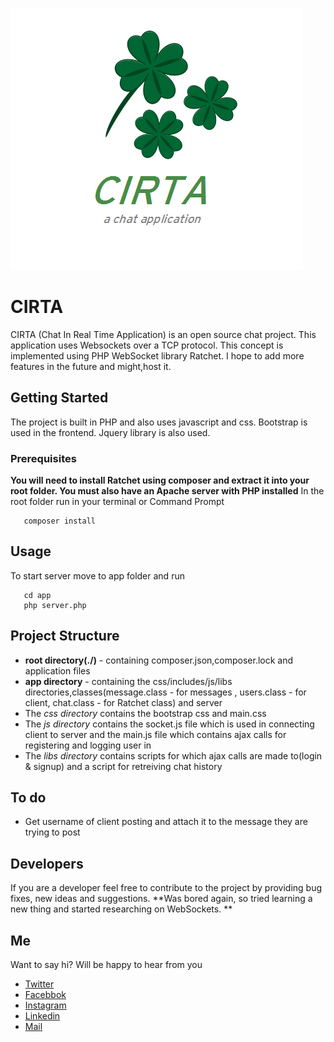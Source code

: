 ![CIRTA](https://github.com/asadadams/CIRTA/blob/master/logo.png)

# CIRTA 
CIRTA (Chat In Real Time Application) is an open source chat project. This application uses Websockets over a TCP protocol. This concept is implemented using PHP WebSocket library Ratchet. I hope to add more features in the future and might,host it.

## Getting Started

The project is built in PHP and also uses javascript and css. Bootstrap is used in the frontend. Jquery library is also used. 

### Prerequisites
**You will need to install Ratchet using composer and extract it into your root folder. You must also have an Apache server with PHP installed** In the root folder run in your terminal or Command Prompt

```
   composer install 

```

## Usage
To start server move to app folder and run 

```
   cd app
   php server.php

```

## Project Structure
 * **root directory(./)** - containing composer.json,composer.lock and application files
 * **app directory** - containing the css/includes/js/libs directories,classes(message.class - for messages , users.class - for client, chat.class - for Ratchet class) and server
 *  The *css directory* contains the bootstrap css and main.css
 *  The *js directory* contains the socket.js file which is used in connecting client to server and the main.js file which contains ajax calls for registering and logging user in
 *  The *libs directory* contains scripts for which ajax calls are made to(login & signup) and a script for retreiving chat history

## To do
* Get username of client posting and attach it to the message they are trying to post


## Developers
If you are a developer feel free to contribute to the project by providing bug fixes, new ideas and suggestions. 
**Was bored again, so tried learning a new thing and started researching on WebSockets. **

## Me
Want to say hi? Will be happy to hear from you
* [Twitter](http:///www.twitter.com/asadadams)
* [Facebbok](http://www.facebook.com/asad.adams)
* [Instagram](http://www.instagram.com/asadadams)
* [Linkedin](http://www.linkedin.com/in/asad-adams-7548a4104/)
* [Mail](clarkpeace.adams@gmail.com)
